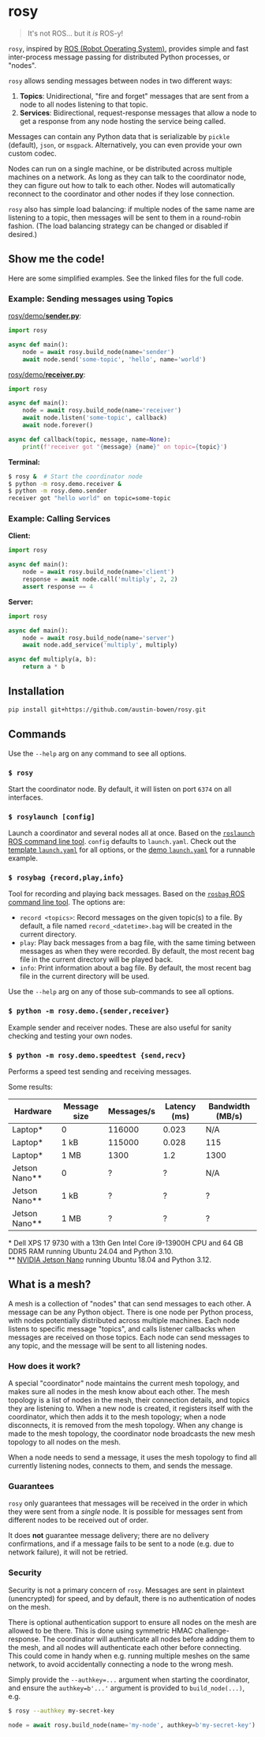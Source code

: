 # rosy

> It's not ROS... but it *is* ROS-y!

`rosy`, inspired by [ROS (Robot Operating System)](https://www.ros.org/), provides simple and fast inter-process message passing for distributed Python processes, or "nodes".

`rosy` allows sending messages between nodes in two different ways:
1. **Topics**: Unidirectional, "fire and forget" messages that are sent from a node to all nodes listening to that topic.
2. **Services**: Bidirectional, request-response messages that allow a node to get a response from any node hosting the service being called.

Messages can contain any Python data that is serializable by `pickle` (default), `json`, or `msgpack`. Alternatively, you can even provide your own custom codec.

Nodes can run on a single machine, or be distributed across multiple machines on a network. As long as they can talk to the coordinator node, they can figure out how to talk to each other. Nodes will automatically reconnect to the coordinator and other nodes if they lose connection.

`rosy` also has simple load balancing: if multiple nodes of the same name are listening to a topic, then messages will be sent to them in a round-robin fashion. (The load balancing strategy can be changed or disabled if desired.)

## Show me the code!

Here are some simplified examples. See the linked files for the full code.

### Example: Sending messages using Topics

[rosy/demo/**sender.py**](src/rosy/demo/sender.py):

```python
import rosy

async def main():
    node = await rosy.build_node(name='sender')
    await node.send('some-topic', 'hello', name='world')
```

[rosy/demo/**receiver.py**](src/rosy/demo/receiver.py):

```python
import rosy

async def main():
    node = await rosy.build_node(name='receiver')
    await node.listen('some-topic', callback)
    await node.forever()

async def callback(topic, message, name=None):
    print(f'receiver got "{message} {name}" on topic={topic}')
```

**Terminal:**

```bash
$ rosy &  # Start the coordinator node
$ python -m rosy.demo.receiver &
$ python -m rosy.demo.sender
receiver got "hello world" on topic=some-topic
```

### Example: Calling Services

**Client:**

```python
import rosy

async def main():
    node = await rosy.build_node(name='client')
    response = await node.call('multiply', 2, 2)
    assert response == 4
```

**Server:**

```python
import rosy

async def main():
    node = await rosy.build_node(name='server')
    await node.add_service('multiply', multiply)

async def multiply(a, b):
    return a * b
```

## Installation

```bash
pip install git+https://github.com/austin-bowen/rosy.git
```

## Commands

Use the `--help` arg on any command to see all options.

### `$ rosy`

Start the coordinator node. By default, it will listen on port `6374` on all interfaces.

### `$ rosylaunch [config]`

Launch a coordinator and several nodes all at once. Based on the [`roslaunch` ROS command line tool](https://wiki.ros.org/roslaunch). `config` defaults to `launch.yaml`. Check out the [template `launch.yaml`](launch.yaml) for all options, or the [demo `launch.yaml`](src/rosy/demo/launch.yaml) for a runnable example.

### `$ rosybag {record,play,info}`

Tool for recording and playing back messages. Based on the [`rosbag` ROS command line tool](https://wiki.ros.org/rosbag). The options are:

- `record <topics>`: Record messages on the given topic(s) to a file. By default, a file named `record_<datetime>.bag` will be created in the current directory.
- `play`: Play back messages from a bag file, with the same timing between messages as when they were recorded. By default, the most recent bag file in the current directory will be played back.
- `info`: Print information about a bag file. By default, the most recent bag file in the current directory will be used.

Use the `--help` arg on any of those sub-commands to see all options.

### `$ python -m rosy.demo.{sender,receiver}`

Example sender and receiver nodes. These are also useful for sanity checking and testing your own nodes.

### `$ python -m rosy.demo.speedtest {send,recv}`

Performs a speed test sending and receiving messages.

Some results:

| Hardware      | Message size | Messages/s | Latency (ms) | Bandwidth (MB/s) |
|---------------|--------------|------------|--------------|------------------|
| Laptop*       | 0            | 116000     | 0.023        | N/A              |
| Laptop*       | 1 kB         | 115000     | 0.028        | 115              |
| Laptop*       | 1 MB         | 1300       | 1.2          | 1300             |
| Jetson Nano** | 0            | ?          | ?            | N/A              |
| Jetson Nano** | 1 kB         | ?          | ?            | ?                |
| Jetson Nano** | 1 MB         | ?          | ?            | ?                |

\* Dell XPS 17 9730 with a 13th Gen Intel Core i9-13900H CPU and 64 GB DDR5 RAM running Ubuntu 24.04 and Python 3.10.\
\** [NVIDIA Jetson Nano](https://developer.nvidia.com/embedded/jetson-nano) running Ubuntu 18.04 and Python 3.12.

## What is a mesh?

A mesh is a collection of "nodes" that can send messages to each other. A message can be any Python object. There is one node per Python process, with nodes potentially distributed across multiple machines. Each node listens to specific message "topics", and calls listener callbacks when messages are received on those topics. Each node can send messages to any topic, and the message will be sent to all listening nodes.

### How does it work?

A special "coordinator" node maintains the current mesh topology, and makes sure all nodes in the mesh know about each other. The mesh topology is a list of nodes in the mesh, their connection details, and topics they are listening to. When a new node is created, it registers itself with the coordinator, which then adds it to the mesh topology; when a node disconnects, it is removed from the mesh topology. When any change is made to the mesh topology, the coordinator node broadcasts the new mesh topology to all nodes on the mesh.

When a node needs to send a message, it uses the mesh topology to find all currently listening nodes, connects to them, and sends the message.

### Guarantees

`rosy` only guarantees that messages will be received in the order in which they were sent from a *single* node. It is possible for messages sent from different nodes to be received out of order.

It does **not** guarantee message delivery; there are no delivery confirmations, and if a message fails to be sent to a node (e.g. due to network failure), it will not be retried.

### Security

Security is not a primary concern of `rosy`. Messages are sent in plaintext (unencrypted) for speed, and by default, there is no authentication of nodes on the mesh.

There is optional authentication support to ensure all nodes on the mesh are allowed to be there. This is done using symmetric HMAC challenge-response. The coordinator will authenticate all nodes before adding them to the mesh, and all nodes will authenticate each other before connecting. This could come in handy when e.g. running multiple meshes on the same network, to avoid accidentally connecting a node to the wrong mesh.

Simply provide the `--authkey=...` argument when starting the coordinator, and ensure the `authkey=b'...'` argument is provided to `build_node(...)`, e.g.

```bash
$ rosy --authkey my-secret-key
```

```python
node = await rosy.build_node(name='my-node', authkey=b'my-secret-key')
```
